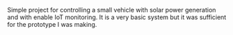 Simple project for controlling a small vehicle with solar power generation and with enable IoT monitoring.
It is a very basic system but it was sufficient for the prototype I was making.
